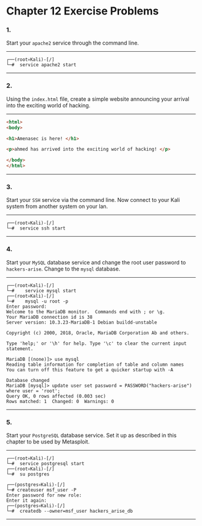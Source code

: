 <!---
  Name          : Chapter_12.md
  Project       : Linux Basics for Hackers 1e
  Description   : Solutions to chapter 12 exercise problems
--->


# Chapter 12 Exercise Problems

### 1.
Start your `apache2` service through the command line.

---

````shell
┌──(root💀Kali)-[/]
└─#  service apache2 start
````

---


### 2.
Using the `index.html` file, create a simple website announcing your arrival into the exciting world of hacking.

---

````html
<html>
<body>

<h1>Amenasec is here! </h1>

<p>ahmed has arrived into the exciting world of hacking! </p>

</body>
</html>
````

---


### 3.
Start your `SSH` service via the command line. Now connect to your Kali system from another system on your lan.

---

````shell
┌──(root💀Kali)-[/]
└─#  service ssh start
````

---


### 4.
Start your `MySQL` database service and change the root user password to `hackers-arise`. Change to the `mysql` database.

---

````shell
┌──(root💀Kali)-[/]
└─#    service mysql start
┌──(root💀Kali)-[/]
└─#    mysql -u root -p
Enter password:
Welcome to the MariaDB monitor.  Commands end with ; or \g.
Your MariaDB connection id is 38
Server version: 10.3.23-MariaDB-1 Debian buildd-unstable

Copyright (c) 2000, 2018, Oracle, MariaDB Corporation Ab and others.

Type 'help;' or '\h' for help. Type '\c' to clear the current input statement.

MariaDB [(none)]> use mysql
Reading table information for completion of table and column names
You can turn off this feature to get a quicker startup with -A

Database changed
MariaDB [mysql]> update user set password = PASSWORD("hackers-arise") where user = 'root';
Query OK, 0 rows affected (0.003 sec)
Rows matched: 1  Changed: 0  Warnings: 0
````

---


### 5.
Start your `PostgreSQL` database service. Set it up as described in this chapter to be used by Metasploit.

---

````shell
┌──(root💀Kali)-[/]
└─#  service postgresql start
┌──(root💀Kali)-[/]
└─#  su postgres

┌──(postgres💀Kali)-[/]
└─# createuser msf_user -P
Enter password for new role:
Enter it again:
┌──(postgres💀Kali)-[/]
└─#  createdb --owner=msf_user hackers_arise_db
````

---
